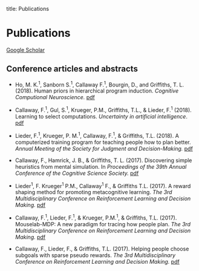 title: Publications

# Publications

[Google Scholar](https://scholar.google.com/citations?user=oX7L_mMAAAAJ&hl=en&oi=ao)

## Conference articles and abstracts

- Ho, M. K.<sup>1</sup>, Sanborn S.<sup>1</sup>, Callaway F.<sup>1</sup>, Bourgin, D., and Griffiths, T. L. (2018). Human priors in hierarchical program induction. _Cognitive Computional Neuroscience._ [pdf](https://ccneuro.org/2018/proceedings/1265.pdf)

- Callaway, F.<sup>1</sup>, Gul, S.<sup>1</sup>, Krueger, P.M., Griffiths, T.L., & Lieder, F.<sup>1</sup> (2018). Learning to select computations. _Uncertainty in artificial intelligence_. [pdf](https://arxiv.org/abs/1711.06892)

- Lieder, F.<sup>1</sup>, Krueger, P. M.<sup>1</sup>, Callaway, F.<sup>1</sup>, & Griffiths, T.L. (2018). A computerized training program for teaching people how to plan better. _Annual Meeting of the Society for Judgment and Decision-Making._ [pdf](https://osf.io/preprints/psyarxiv/uj8ys/)

- Callaway, F., Hamrick, J. B., & Griffiths, T. L. (2017). Discovering simple heuristics from mental simulation. In _Proceedings of the 39th Annual Conference of the Cognitive Science Society._ [pdf](https://osf.io/wrqtp/)

- Lieder<sup>1</sup>, F. Krueger<sup>1</sup> P.M., Callaway<sup>1</sup> F., & Griffiths T.L. (2017). A reward shaping method for promoting metacognitive learning. _The 3rd Multidisciplinary Conference on Reinforcement Learning and Decision Making._ [pdf](https://osf.io/preprints/psyarxiv/qj346/)

- Callaway, F.<sup>1</sup>, Lieder, F.<sup>1</sup>, & Krueger, P.M.<sup>1</sup>, & Griffiths, T.L. (2017). Mouselab-MDP: A new paradigm for tracing how people plan. _The 3rd Multidisciplinary Conference on Reinforcement Learning and Decision Making._ [pdf](https://osf.io/7wcya)

- Callaway, F., Lieder, F., & Griffiths, T.L. (2017). Helping people choose subgoals with sparse pseudo rewards. _The 3rd Multidisciplinary Conference on Reinforcement Learning and Decision Making._ [pdf](https://osf.io/8rz37)

<!-- ## Workshop papers and abstracts

Lieder, F.<sup>1</sup>, Callaway, F.<sup>1</sup>, Gul, S.<sup>1</sup>, Krueger, P.M., & Griffiths, T.L. (2017). Learning to select computations. NIPS workshop on Cognitively Informed AI. [pdf](https://arxiv.org/abs/1711.06892) -->